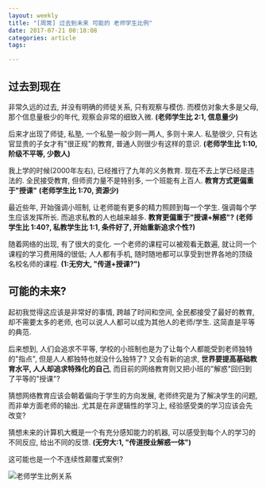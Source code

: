 ```yaml
---
layout: weekly
title: "[周常] 过去到未来 可能的 老师学生比例"
date: 2017-07-21 00:18:08
categories: article
tags:

---
```


## 过去到现在

非常久远的过去, 并没有明确的师徒关系, 只有观察与模仿. 而模仿对象大多是父母, 那个信息量极少的年代, 观察会非常的细致入微. **(老师学生比 2:1, 信息量少)**

后来才出现了师徒, 私塾, 一个私塾一般少则一两人, 多则十来人. 私塾很少, 只有达官显贵的子女才有"很正规"的教育, 普通人则很少有这样的意识. **(老师学生比 1:10, 阶级不平等, 少数人)**

我上学的时候(2000年左右), 已经推行了九年的义务教育. 现在不去上学已经是违法的. 全民接受教育, 但师资力量不是特别多, 一个班能有上百人. **教育方式更偏重于"授课"** **(老师学生比 1:70, 资源少)**

最近些年, 开始强调小班制, 让老师能有更多的精力照顾到每一个学生. 强调每个学生应该发挥所长. 而追求私教的人也越来越多. **教育更偏重于"授课+解惑"?** **(老师学生比 1:40?, 私教学生比 1:1, 条件好了, 开始重新追求个性?)**

随着网络的出现, 有了很大的变化. 一个老师的课程可以被观看无数遍, 就让同一个课程的学习费用降的很低; 人人都有手机, 随时随地都可以享受到世界各地的顶级名校名师的课程. **(1:无穷大, "传道+授课?")**

## 可能的未来?

起初我觉得这应该是非常好的事情, 跨越了时间和空间, 全民都接受了最好的教育, 却不需要太多的老师, 也可以说人人都可以成为其他人的老师/学生. 这简直是平等的典范. 

后来想到, 人们会追求不平等, 学校的小班制也是为了让每个人都能受到老师独特的"指点", 但是人人都独特也就没什么独特了? 又会有新的追求, **世界要提高基础教育水平, 人人却追求特殊化的自己**, 而目前的网络教育则又把小班的"解惑"回归到了平等的"授课"?

猜想网络教育应该会朝着偏向于学生的方向发展, 老师终究是为了解决学生的问题, 而非单方面老师的输出. 尤其是在非逻辑性的学习上, 经验感受类的学习应该会先改变?

猜想未来的计算机大概是一个有充分感知能力的机器, 可以感受到每个人的学习的不同反应, 给出不同的反馈. **(无穷大:1, "传道授业解惑一体")**

这可能也是一个不连续性颠覆式案例?

![老师学生比例关系](http://upload-images.jianshu.io/upload_images/1286586-76e4a4bfef4b4050.png?imageMogr2/auto-orient/strip%7CimageView2/2/w/1240)

